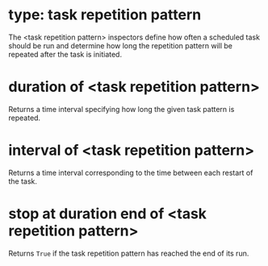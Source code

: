 # type: task repetition pattern

The &lt;task repetition pattern&gt; inspectors define how often a scheduled task should be run and determine how long the repetition pattern will be repeated after the task is initiated.

# duration of &lt;task repetition pattern&gt;

Returns a time interval specifying how long the given task pattern is repeated.

# interval of &lt;task repetition pattern&gt;

Returns a time interval corresponding to the time between each restart of the task.

# stop at duration end of &lt;task repetition pattern&gt;

Returns `True` if the task repetition  pattern has reached the end of its run.
